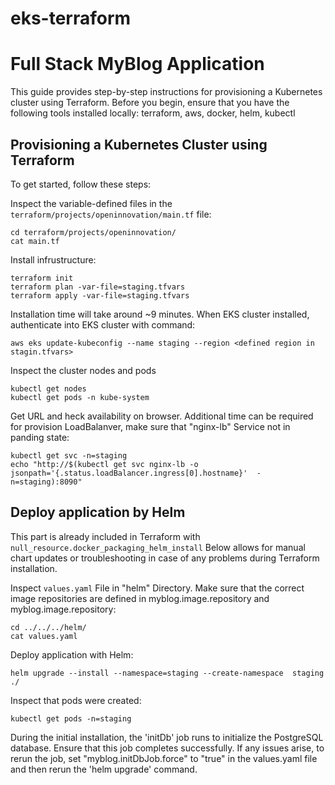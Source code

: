 # eks-terraform
# Full Stack MyBlog Application
This guide provides step-by-step instructions for provisioning a Kubernetes cluster using Terraform. Before you begin, ensure that you have the following tools installed locally: terraform, aws, docker, helm, kubectl

## Provisioning a Kubernetes Cluster using Terraform
To get started, follow these steps:

Inspect the variable-defined files in the `terraform/projects/openinnovation/main.tf` file:
~~~
cd terraform/projects/openinnovation/
cat main.tf
~~~

Install infrustructure:
~~~
terraform init
terraform plan -var-file=staging.tfvars
terraform apply -var-file=staging.tfvars
~~~

Installation time will take around ~9 minutes. When EKS cluster installed, authenticate into EKS cluster with command:
~~~
aws eks update-kubeconfig --name staging --region <defined region in stagin.tfvars>
~~~

Inspect the cluster nodes and pods
~~~
kubectl get nodes
kubectl get pods -n kube-system
~~~

Get URL and heck availability on browser. Additional time can be required for provision LoadBalanver, make sure that "nginx-lb" Service not in panding state:
~~~
kubectl get svc -n=staging
echo "http://$(kubectl get svc nginx-lb -o jsonpath='{.status.loadBalancer.ingress[0].hostname}'  -n=staging):8090"
~~~

## Deploy application by Helm 
This part is already included in Terraform with `null_resource.docker_packaging_helm_install` Below allows for manual chart updates or troubleshooting in case of any problems during Terraform installation.

Inspect `values.yaml` File in "helm" Directory. Make sure that the correct image repositories are defined in myblog.image.repository and myblog.image.repository:
~~~
cd ../../../helm/
cat values.yaml
~~~
Deploy application with Helm:
~~~
helm upgrade --install --namespace=staging --create-namespace  staging ./
~~~

Inspect that pods were created:
~~~
kubectl get pods -n=staging
~~~

During the initial installation, the 'initDb' job runs to initialize the PostgreSQL database. Ensure that this job completes successfully. If any issues arise, to rerun the job, set "myblog.initDbJob.force" to "true" in the values.yaml file and then rerun the 'helm upgrade' command.
